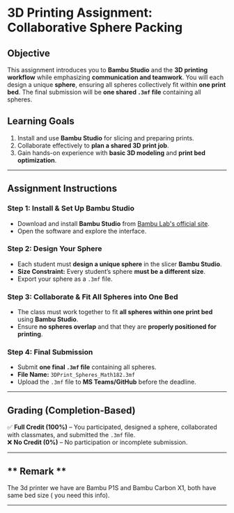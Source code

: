# **3D Printing Assignment: Collaborative Sphere Packing**

## **Objective**
This assignment introduces you to **Bambu Studio** and the **3D printing workflow** while emphasizing **communication and teamwork**. You will each design a unique **sphere**, ensuring all spheres collectively fit within **one print bed**. The final submission will be **one shared `.3mf` file** containing all spheres.

## **Learning Goals**
1. Install and use **Bambu Studio** for slicing and preparing prints.
2. Collaborate effectively to **plan a shared 3D print job**.
3. Gain hands-on experience with **basic 3D modeling** and **print bed optimization**.

---

## **Assignment Instructions**

### **Step 1: Install & Set Up Bambu Studio**
- Download and install **Bambu Studio** from [Bambu Lab's official site](https://bambulab.com/en/download/studio).
- Open the software and explore the interface.

### **Step 2: Design Your Sphere**
- Each student must **design a unique sphere** in the slicer **Bambu Studio**.
- **Size Constraint:** Every student’s sphere **must be a different size**.
- Export your sphere as a `.3mf` file.

### **Step 3: Collaborate & Fit All Spheres into One Bed**
- The class must work together to fit **all spheres within one print bed** using **Bambu Studio**.
- Ensure **no spheres overlap** and that they are **properly positioned for printing**.

### **Step 4: Final Submission**
- Submit **one final `.3mf` file** containing all spheres.
- **File Name:** `3DPrint_Spheres_Math182.3mf`
- Upload the `.3mf` file to **MS Teams/GitHub** before the deadline.

---

## **Grading (Completion-Based)**
✅ **Full Credit (100%)** – You participated, designed a sphere, collaborated with classmates, and submitted the `.3mf` file.  
❌ **No Credit (0%)** – No participation or incomplete submission.

---

## ** Remark **
The 3d printer we have are Bambu P1S and Bambu Carbon X1, both have same bed size ( you need this info).

---
